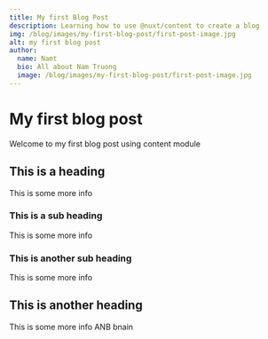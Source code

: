 ```yaml
---
title: My first Blog Post
description: Learning how to use @nuxt/content to create a blog
img: /blog/images/my-first-blog-post/first-post-image.jpg
alt: my first blog post
author:
  name: Namt
  bio: All about Nam Truong
  image: /blog/images/my-first-blog-post/first-post-image.jpg
---
```


# My first blog post

Welcome to my first blog post using content module

## This is a heading

This is some more info

### This is a sub heading

This is some more info

### This is another sub heading

This is some more info

## This is another heading

This is some more info ANB bnain


<info-box placeholder='babc'>
  <template #info-box >
    This is a vue component inside markdown using slots X-component-slot
  </template>
</info-box>
